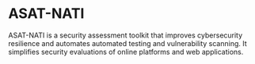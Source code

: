 # ASAT-NATI
ASAT-NATI is a security assessment toolkit that improves cybersecurity resilience and automates automated testing and vulnerability scanning. It simplifies security evaluations of online platforms and web applications.
